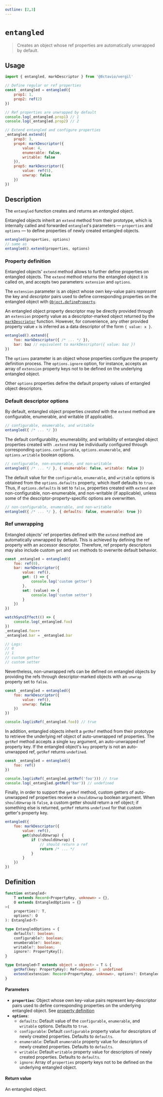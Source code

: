 ```yaml
---
outline: [2,3]
---
```


# `entangled`

> Creates an object whose ref properties are automatically unwrapped by default.

## Usage

```js
import { entangled, markDescriptor } from '@8ctavio/vergil'

// Define regular or ref properties
const _entangled = entangled({
    prop1: 1,
    prop2: ref(2)
})

// Ref properties are unwrapped by default
console.log(_entangled.prop1) // 1
console.log(_entangled.prop2) // 2

// Extend entangled and configure properties
_entangled.extend({
    prop3: 3,
    prop4: markDescriptor({
        value: 4,
        enumerable: false,
        writable: false
    }),
    prop5: markDescriptor({
        value: ref(5),
        unwrap: false
    })
})
```

## Description

The `entangled` function creates and returns an *entangled* object.

Entangled objects inherit an `extend` method from their prototype, which is internally called and forwarded `entangled`'s parameters — `properties` and `options` — to define properties of newly created entangled objects.

```js
entangled(properties, options)
// same as
entangled().extend(properties, options)
```

### Property definition

Entangled objects' `extend` method allows to further define properties on entangled objects. The `extend` method returns the entangled object it is called on, and accepts two parameters: `extension` and `options`.

The `extension` parameter is an object whose own key-value pairs *represent* the key and *descriptor* pairs used to define corresponding properties on the entangled object with [`Object.defineProperty`](https://developer.mozilla.org/en-US/docs/Web/JavaScript/Reference/Global_Objects/Object/defineProperty).

An entangled object property descriptor may be directly provided through an `extension` property value as a descriptor-marked object returned by the [`markDescriptor`](/functions/descriptor#markdescriptor) function. However, for convenience, any other provided property value `x` is inferred as a data descriptor of the form `{ value: x }`.

```js
entangled().extend({
    foo: markDescriptor({ /* ... */ }),
    bar: baz // equivalent to markDescriptor({ value: baz })
})
```

The `options` parameter is an object whose properties configure the property definition process. The `options.ignore` option, for instance, accepts an array of `extension` property keys not to be defined on the underlying entangled object.

Other `options` properties define the default property values of entangled object descriptors.

### Default descriptor options

By default, entangled object properties *created* with the `extend` method are configurable, enumerable, and writable (if applicable).

```js
// configurable, enumerable, and writable
entangled({ /* ... */ })
```

The default configurability, enumerability, and writability of entangled object properties created with `.extend` may be individually configured through corresponding `options.configurable`, `options.enumerable`, and `options.writable` boolean options.

```js
// configurable, non-enumerable, and non-writable
entangled({ /* ... */ }, { enumerable: false, writable: false })
```

The default value for the `configurable`, `enumerable`, and `writable` options is obtained from the `options.defaults` property, which itself defaults to `true`. Thus, if `options.defaults` is set to `false`, properties created with `extend` are non-configurable, non-enumerable, and non-writable (if applicable), unless some of the descriptor-property-specific options are overwritten.

```js
// non-configurable, enumerable, and non-writable
entangled({ /* ... */ }, { defaults: false, enumerable: true })
```

### Ref unwrapping

Entangled objects' ref properties defined with the `extend` method are automatically unwrapped by default. This is achieved by defining the ref property with an accessor descriptor. Therefore, ref property descriptors may also include custom `get` and `set` methods to overwrite default behavior.

```js
const _entangled = entangled({
    foo: ref(0),
    bar: markDescriptor({
        value: ref(),
        get: () => {
            console.log('custom getter')
        },
        set: (value) => {
            console.log('custom setter')
        }
    })
})

watchSyncEffect(() => {
    console.log(_entangled.foo)
})
_entangled.foo++
_entangled.bar = _entangled.bar

// Logs:
// 0
// 1
// custom getter
// custom setter
```

Nevertheless, non-unwrapped refs can be defined on entangled objects by providing the refs through descriptor-marked objects with an `unwrap` property set to `false`.

```js
const _entangled = entangled({
    foo: markDescriptor({
        value: ref(),
        unwrap: false
    })
})

console.log(isRef(_entangled.foo)) // true
```

In addition, entangled objects inherit a `getRef` method from their prototype to retrieve the underlying ref object of auto-unwrapped ref properties. The `getRef` method accepts a single `key` argument, an auto-unwrapped ref property key. If the entangled object's `key` property is not an auto-unwrapped ref, `getRef` returns `undefined`.

```js
const _entangled = entangled({
    foo: ref()
})

console.log(isRef(_entangled.getRef('foo'))) // true
console.log(_entangled.getRef('bar')) // undefined
```

Finally, in order to support the `getRef` method, custom getters of auto-unwrapped ref properties receive a `shouldUnwrap` boolean argument. When `shouldUnwrap` is `false`, a custom getter should return a ref object; if something else is returned, `getRef` returns `undefined` for that custom getter's property key.

```js
entangled({
    foo: markDescriptor({
        value: ref(),
        get(shouldUnwrap) {
            if (!shouldUnwrap) {
                // should return a ref
                return /* ... */
            }
        }
    })
})
```

## Definition

```ts
function entangled<
    T extends Record<PropertyKey, unknown> = {},
    O extends EntangledOptions = {}
>(
    properties?: T,
    options?: O
): Entangled<T>

type EntangledOptions = {
    defaults?: boolean;
    configurable?: boolean;
    enumberable?: boolean;
    writable?: boolean;
    ignore?: PropertyKey[];
}

type Entangled<T extends object = object> = T & {
    getRef(key: PropertyKey): Ref<unknown> | undefined
    extend(extension: Record<PropertyKey, unknown>, options?: EntangledOptions): object
}
```

#### Parameters

- **`properties`**: Object whose own key-value pairs represent key-descriptor pairs used to define corresponding properties on the underlying entangled object. See [property definition](#property-definition)
- **`options`**:
    - `defaults`: Default value of the `configurable`, `enumerable`, and `writable` options. Defaults to `true`.
    - `configurable`: Default `configurable` property value for descriptors of newly created properties. Defaults to `defaults`.
    - `enumerable`: Default `enumerable` property value for descriptors of newly created properties. Defaults to `defaults`.
    - `writable`: Default `writable` property value for descriptors of newly created properties. Defaults to `defaults`.
    - `ignore`: Array of `properties` property keys not to be defined on the underlying entangled object.

#### Return value

An entangled object.